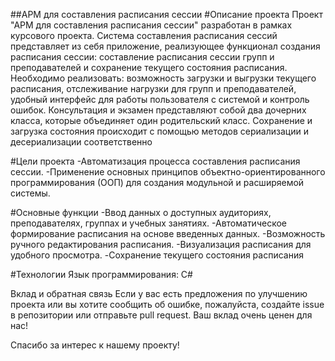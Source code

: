 ##АРМ для составления расписания сессии
#Описание проекта
Проект "АРМ для составления расписания сессии" разработан в рамках курсового проекта. Система составления расписания сессий представляет из себя приложение, реализующее функционал создания расписания сессии: составление расписания сессии групп и преподавателей и сохранение текущего состояния расписания.
Необходимо реализовать: возможность загрузки и выгрузки текущего расписания, отслеживание нагрузки для групп и преподавателей, удобный интерфейс для работы пользователя с системой и контроль ошибок.
Консультация и экзамен представляют собой два дочерних класса, которые объединяет один родительский класс. Сохранение и загрузка состояния происходит с помощью методов сериализации и десериализации соответственно

#Цели проекта
-Автоматизация процесса составления расписания сессии.
-Применение основных принципов объектно-ориентированного программирования (ООП) для создания модульной и расширяемой системы.

#Основные функции
-Ввод данных о доступных аудиториях, преподавателях, группах и учебных занятиях.
-Автоматическое формирование расписания на основе введенных данных.
-Возможность ручного редактирования расписания.
-Визуализация расписания для удобного просмотра.
-Cохранение текущего состояния расписания

#Технологии
Язык программирования: C#


Вклад и обратная связь
Если у вас есть предложения по улучшению проекта или вы хотите сообщить об ошибке, пожалуйста, создайте issue в репозитории или отправьте pull request. Ваш вклад очень ценен для нас!

Спасибо за интерес к нашему проекту!
